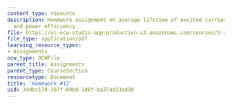 ```yaml
---
content_type: resource
description: Homework assignment on average lifetime of excited carriers, laser oscillation,
  and power efficiency.
file: https://ol-ocw-studio-app-production.s3.amazonaws.com/courses/3-23-electrical-optical-and-magnetic-properties-of-materials-fall-2007/34dbc179367f09bd1d6fba37ad23ad38_ps12.pdf
file_type: application/pdf
learning_resource_types:
- Assignments
ocw_type: OCWFile
parent_title: Assignments
parent_type: CourseSection
resourcetype: Document
title: 'Homework #12'
uid: 34dbc179-367f-09bd-1d6f-ba37ad23ad38
---
```


